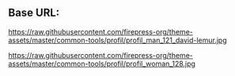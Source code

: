 ## Base URL:
https://raw.githubusercontent.com/firepress-org/theme-assets/master/common-tools/profil/profil_man_121_david-lemur.jpg

https://raw.githubusercontent.com/firepress-org/theme-assets/master/common-tools/profil/profil_woman_128.jpg